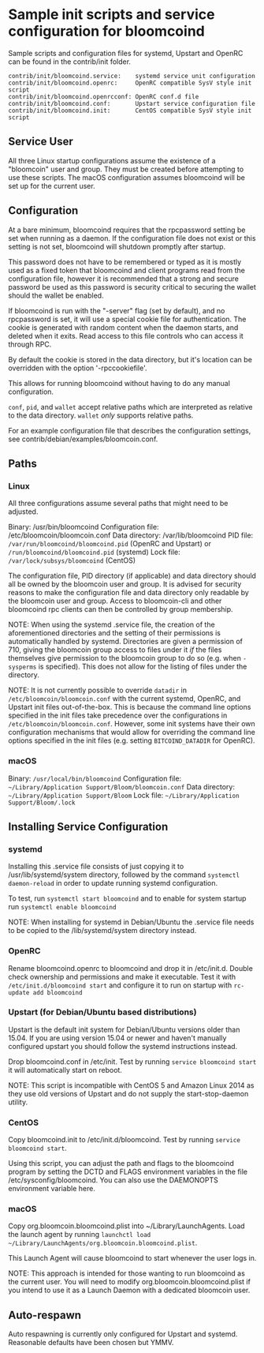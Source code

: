 Sample init scripts and service configuration for bloomcoind
==========================================================

Sample scripts and configuration files for systemd, Upstart and OpenRC
can be found in the contrib/init folder.

    contrib/init/bloomcoind.service:    systemd service unit configuration
    contrib/init/bloomcoind.openrc:     OpenRC compatible SysV style init script
    contrib/init/bloomcoind.openrcconf: OpenRC conf.d file
    contrib/init/bloomcoind.conf:       Upstart service configuration file
    contrib/init/bloomcoind.init:       CentOS compatible SysV style init script

Service User
---------------------------------

All three Linux startup configurations assume the existence of a "bloomcoin" user
and group.  They must be created before attempting to use these scripts.
The macOS configuration assumes bloomcoind will be set up for the current user.

Configuration
---------------------------------

At a bare minimum, bloomcoind requires that the rpcpassword setting be set
when running as a daemon.  If the configuration file does not exist or this
setting is not set, bloomcoind will shutdown promptly after startup.

This password does not have to be remembered or typed as it is mostly used
as a fixed token that bloomcoind and client programs read from the configuration
file, however it is recommended that a strong and secure password be used
as this password is security critical to securing the wallet should the
wallet be enabled.

If bloomcoind is run with the "-server" flag (set by default), and no rpcpassword is set,
it will use a special cookie file for authentication. The cookie is generated with random
content when the daemon starts, and deleted when it exits. Read access to this file
controls who can access it through RPC.

By default the cookie is stored in the data directory, but it's location can be overridden
with the option '-rpccookiefile'.

This allows for running bloomcoind without having to do any manual configuration.

`conf`, `pid`, and `wallet` accept relative paths which are interpreted as
relative to the data directory. `wallet` *only* supports relative paths.

For an example configuration file that describes the configuration settings,
see contrib/debian/examples/bloomcoin.conf.

Paths
---------------------------------

### Linux

All three configurations assume several paths that might need to be adjusted.

Binary:              /usr/bin/bloomcoind
Configuration file:  /etc/bloomcoin/bloomcoin.conf
Data directory:      /var/lib/bloomcoind
PID file:            `/var/run/bloomcoind/bloomcoind.pid` (OpenRC and Upstart) or `/run/bloomcoind/bloomcoind.pid` (systemd)
Lock file:           `/var/lock/subsys/bloomcoind` (CentOS)

The configuration file, PID directory (if applicable) and data directory
should all be owned by the bloomcoin user and group.  It is advised for security
reasons to make the configuration file and data directory only readable by the
bloomcoin user and group.  Access to bloomcoin-cli and other bloomcoind rpc clients
can then be controlled by group membership.

NOTE: When using the systemd .service file, the creation of the aforementioned
directories and the setting of their permissions is automatically handled by
systemd. Directories are given a permission of 710, giving the bloomcoin group
access to files under it _if_ the files themselves give permission to the
bloomcoin group to do so (e.g. when `-sysperms` is specified). This does not allow
for the listing of files under the directory.

NOTE: It is not currently possible to override `datadir` in
`/etc/bloomcoin/bloomcoin.conf` with the current systemd, OpenRC, and Upstart init
files out-of-the-box. This is because the command line options specified in the
init files take precedence over the configurations in
`/etc/bloomcoin/bloomcoin.conf`. However, some init systems have their own
configuration mechanisms that would allow for overriding the command line
options specified in the init files (e.g. setting `BITCOIND_DATADIR` for
OpenRC).

### macOS

Binary:              `/usr/local/bin/bloomcoind`
Configuration file:  `~/Library/Application Support/Bloom/bloomcoin.conf`
Data directory:      `~/Library/Application Support/Bloom`
Lock file:           `~/Library/Application Support/Bloom/.lock`

Installing Service Configuration
-----------------------------------

### systemd

Installing this .service file consists of just copying it to
/usr/lib/systemd/system directory, followed by the command
`systemctl daemon-reload` in order to update running systemd configuration.

To test, run `systemctl start bloomcoind` and to enable for system startup run
`systemctl enable bloomcoind`

NOTE: When installing for systemd in Debian/Ubuntu the .service file needs to be copied to the /lib/systemd/system directory instead.

### OpenRC

Rename bloomcoind.openrc to bloomcoind and drop it in /etc/init.d.  Double
check ownership and permissions and make it executable.  Test it with
`/etc/init.d/bloomcoind start` and configure it to run on startup with
`rc-update add bloomcoind`

### Upstart (for Debian/Ubuntu based distributions)

Upstart is the default init system for Debian/Ubuntu versions older than 15.04. If you are using version 15.04 or newer and haven't manually configured upstart you should follow the systemd instructions instead.

Drop bloomcoind.conf in /etc/init.  Test by running `service bloomcoind start`
it will automatically start on reboot.

NOTE: This script is incompatible with CentOS 5 and Amazon Linux 2014 as they
use old versions of Upstart and do not supply the start-stop-daemon utility.

### CentOS

Copy bloomcoind.init to /etc/init.d/bloomcoind. Test by running `service bloomcoind start`.

Using this script, you can adjust the path and flags to the bloomcoind program by
setting the DCTD and FLAGS environment variables in the file
/etc/sysconfig/bloomcoind. You can also use the DAEMONOPTS environment variable here.

### macOS

Copy org.bloomcoin.bloomcoind.plist into ~/Library/LaunchAgents. Load the launch agent by
running `launchctl load ~/Library/LaunchAgents/org.bloomcoin.bloomcoind.plist`.

This Launch Agent will cause bloomcoind to start whenever the user logs in.

NOTE: This approach is intended for those wanting to run bloomcoind as the current user.
You will need to modify org.bloomcoin.bloomcoind.plist if you intend to use it as a
Launch Daemon with a dedicated bloomcoin user.

Auto-respawn
-----------------------------------

Auto respawning is currently only configured for Upstart and systemd.
Reasonable defaults have been chosen but YMMV.
